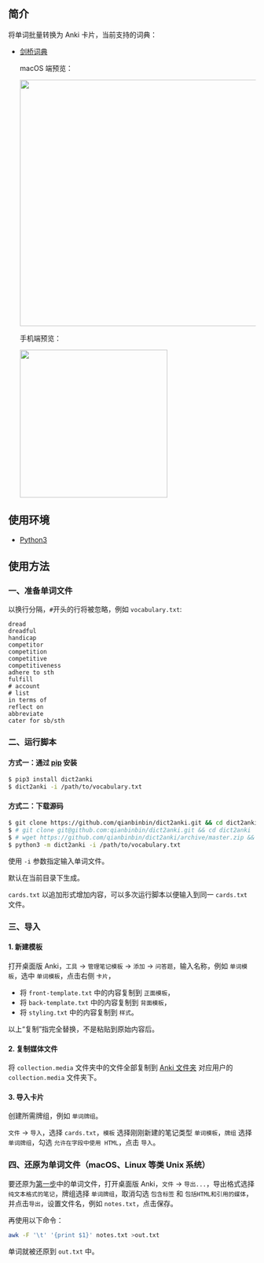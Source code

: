 ## 简介

将单词批量转换为 Anki 卡片，当前支持的词典：

- [剑桥词典](https://dictionary.cambridge.org/zhs/%E8%AF%8D%E5%85%B8/%E8%8B%B1%E8%AF%AD-%E6%B1%89%E8%AF%AD-%E7%AE%80%E4%BD%93/)

  macOS 端预览：

   <img src="https://raw.githubusercontent.com/qianbinbin/dict2anki/master/images/mac-preview.png" width = "500" align=center />

  手机端预览：

   <img src="https://raw.githubusercontent.com/qianbinbin/dict2anki/master/images/mobile-preview.png" width = "300" align=center />

## 使用环境

- [Python3](https://www.python.org/)

## 使用方法

### 一、准备单词文件

以换行分隔，`#`开头的行将被忽略，例如 `vocabulary.txt`:

```
dread
dreadful
handicap
competitor
competition
competitive
competitiveness
adhere to sth
fulfill
# account
# list
in terms of
reflect on
abbreviate
cater for sb/sth
```

### 二、运行脚本

#### 方式一：通过 [pip](https://pip.pypa.io/en/stable/installing/) 安装

```sh
$ pip3 install dict2anki
$ dict2anki -i /path/to/vocabulary.txt
```

#### 方式二：下载源码

```sh
$ git clone https://github.com/qianbinbin/dict2anki.git && cd dict2anki
$ # git clone git@github.com:qianbinbin/dict2anki.git && cd dict2anki
$ # wget https://github.com/qianbinbin/dict2anki/archive/master.zip && unzip master.zip && cd dict2anki-master
$ python3 -m dict2anki -i /path/to/vocabulary.txt
```

使用 `-i` 参数指定输入单词文件。

默认在当前目录下生成。

`cards.txt` 以追加形式增加内容，可以多次运行脚本以便输入到同一 `cards.txt` 文件。

### 三、导入

#### 1. 新建模板

打开桌面版 Anki，`工具` -> `管理笔记模板` -> `添加` -> `问答题`，输入名称，例如 `单词模板`，选中 `单词模板`，点击右侧 `卡片`，

- 将 `front-template.txt` 中的内容复制到 `正面模板`，
- 将 `back-template.txt` 中的内容复制到 `背面模板`，
- 将 `styling.txt` 中的内容复制到 `样式`。

以上“复制”指完全替换，不是粘贴到原始内容后。

#### 2. 复制媒体文件

将 `collection.media` 文件夹中的文件全部复制到 [Anki 文件夹](https://docs.ankiweb.net/files.html#file-locations) 对应用户的 `collection.media` 文件夹下。

#### 3. 导入卡片

创建所需牌组，例如 `单词牌组`。

`文件` -> `导入`，选择 `cards.txt`，`模板` 选择刚刚新建的笔记类型 `单词模板`，`牌组` 选择 `单词牌组`，勾选 `允许在字段中使用 HTML`，点击 `导入`。

### 四、还原为单词文件（macOS、Linux 等类 Unix 系统）

要还原为[第一步](#一准备单词文件)中的单词文件，打开桌面版 Anki，`文件` -> `导出...`，导出格式选择 `纯文本格式的笔记`，牌组选择 `单词牌组`，取消勾选 `包含标签` 和 `包括HTML和引用的媒体`，并点击`导出`，设置文件名，例如 `notes.txt`，点击保存。

再使用以下命令：

```sh
awk -F '\t' '{print $1}' notes.txt >out.txt
```

单词就被还原到 `out.txt` 中。
